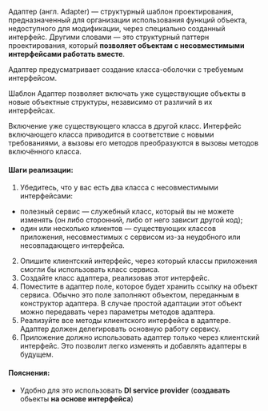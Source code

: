 Адаптер (англ. Adapter) — структурный шаблон проектирования, предназначенный для организации использования функций
объекта, недоступного для модификации, через специально созданный интерфейс. Другими словами — это структурный паттерн
проектирования, который **позволяет объектам с несовместимыми интерфейсами работать вместе**.

Адаптер предусматривает создание класса-оболочки с требуемым интерфейсом.

Шаблон Адаптер позволяет включать уже существующие объекты в новые объектные структуры, независимо от различий в их
интерфейсах.

Включение уже существующего класса в другой класс. Интерфейс включающего класса приводится в соответствие с новыми
требованиями, а вызовы его методов преобразуются в вызовы методов включённого класса.

#### Шаги реализации:

1) Убедитесь, что у вас есть два класса с несовместимыми интерфейсами:

- полезный сервис — служебный класс, который вы не можете изменять (он либо сторонний, либо от него зависит другой код);
- один или несколько клиентов — существующих классов приложения, несовместимых с сервисом из-за неудобного или
  несовпадающего интерфейса.
2) Опишите клиентский интерфейс, через который классы приложения смогли бы использовать класс сервиса.
3) Создайте класс адаптера, реализовав этот интерфейс.
4) Поместите в адаптер поле, которое будет хранить ссылку на объект сервиса. Обычно это поле заполняют объектом,
  переданным в конструктор адаптера. В случае простой адаптации этот объект можно передавать через параметры методов
  адаптера.
5) Реализуйте все методы клиентского интерфейса в адаптере. Адаптер должен делегировать основную работу сервису.
6) Приложение должно использовать адаптер только через клиентский интерфейс. Это позволит легко изменять и добавлять
  адаптеры в будущем.

#### Пояснения:
- Удобно для это использовать **DI service provider** (**создавать** обьекты **на основе интерфейса**)